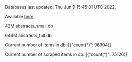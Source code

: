 Databases last updated: Thu Jun  9 15:45:01 UTC 2022. 

Available [here](https://github.com/cbeauhilton/ash-db/releases).


42M	abstracts_small.db

644M	abstracts_full.db

Current number of items in db:
[{"count(*)": 96904}]

Current number of scraped items in db:
[{"count(*)": 75126}]
